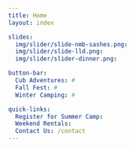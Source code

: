 ```yaml
---
title: Home
layout: index

slides:
  img/slider/slide-nmb-sashes.png: 
  img/slider/slide-lld.png: 
  img/slider/slider-dinner.png: 

button-bar:
  Cub Adventures: #
  Fall Fest: #
  Winter Camping: #

quick-links:
  Register for Summer Camp: 
  Weekend Rentals: 
  Contact Us: /contact
---
```

